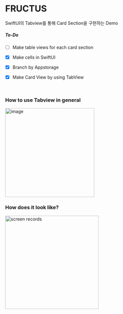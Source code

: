 # FRUCTUS
SwiftUI의 Tabview를 통해 Card Section을 구현하는 Demo

##### To-Do
- [ ] Make table views for each card section
- [x] Make cells in SwiftUI
- [x] Branch by Appstorage
- [x] Make Card View by using TabView 


</br>

### How to use Tabview in general
<img width="286" alt="image" src="https://user-images.githubusercontent.com/57023279/210174747-0a22c4bd-d084-488c-b013-146917466e04.png">
</br>

### How does it look like?

<img width="300" alt="screen records" src="https://user-images.githubusercontent.com/57023279/210174868-6644bacb-3436-4a33-978e-e845d8440d24.gif">
